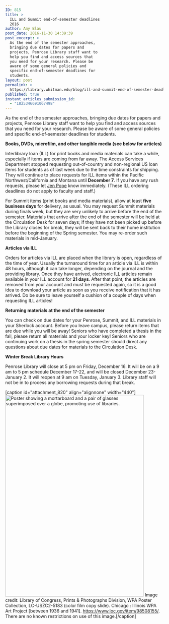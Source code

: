 ```yaml
---
ID: 815
title: >
  ILL and Summit end-of-semester deadlines
  2016
author: Amy Blau
post_date: 2016-11-30 14:39:39
post_excerpt: >
  As the end of the semester approaches,
  bringing due dates for papers and
  projects, Penrose Library staff want to
  help you find and access sources that
  you need for your research. Please be
  aware of some general policies and
  specific end-of-semester deadlines for
  students.
layout: post
permalink: >
  https://library.whitman.edu/blog/ill-and-summit-end-of-semester-deadlines-2016/
published: true
instant_articles_submission_id:
  - "1825346691067498"
---
```

As the end of the semester approaches, bringing due dates for papers and projects, Penrose Library staff want to help you find and access sources that you need for your research. Please be aware of some general policies and specific end-of-semester deadlines for students.

<b>Books, DVDs, microfilm, and other tangible media (see below for articles)</b>

Interlibrary loan (ILL) for print books and media materials can take a while, especially if items are coming from far away. The Access Services Department stopped requesting out-of-country and non-regional US loan items for students as of last week due to the time constraints for shipping. They will continue to place requests for ILL items within the Pacific Northwest/California and Montana until <b>December 7</b>. If you have any rush requests, please let <a href="mailto:popeja@whitman.edu" target="_blank">Jen Pope</a> know immediately. (These ILL ordering deadlines do not apply to faculty and staff.)

For Summit items (print books and media materials), allow at least <b>five business days</b> for delivery, as usual. You may request Summit materials during finals week, but they are very unlikely to arrive before the end of the semester. Materials that arrive after the end of the semester will be held at the Circulation Desk for seven days; if they have not been picked up before the Library closes for break, they will be sent back to their home institution before the beginning of the Spring semester. You may re-order such materials in mid-January.

<b>Articles via ILL</b>

Orders for articles via ILL are placed when the library is open, regardless of the time of year. Usually the turnaround time for an article via ILL is within 48 hours, although it can take longer, depending on the journal and the providing library. Once they have arrived, electronic ILL articles remain available in your ILL account for <b>21 days</b>. After that point, the articles are removed from your account and must be requested again, so it is a good idea to download your article as soon as you receive notification that it has arrived. Do be sure to leave yourself a cushion of a couple of days when requesting ILL articles!

<b>Returning materials at the end of the semester</b>

You can check on due dates for your Penrose, Summit, and ILL materials in your Sherlock account. Before you leave campus, please return items that are due while you will be away! Seniors who have completed a thesis in the fall, please return all materials and your locker key! Seniors who are continuing work on a thesis in the spring semester should direct any questions about due dates for materials to the Circulation Desk.

<b>Winter Break Library Hours</b>

Penrose Library will close at 5 pm on Friday, December 16. It will be on a 9 am to 5 pm schedule December 17-22, and will be closed December 23-January 2. It will reopen at 9 am on Tuesday, January 3. Library staff will not be in to process any borrowing requests during that break.

[caption id="attachment_820" align="alignnone" width="440"]<img class="wp-image-820 size-full" src="https://library.whitman.edu/blog/wp-content/uploads/sites/4/2016/11/3f05183r.jpg" alt="Poster showing a mortarboard and a pair of glasses superimposed over a globe, promoting use of libraries." width="440" height="640" /> Image credit: Library of Congress, Prints &amp; Photographs Division, WPA Poster Collection, LC-USZC2-5183 (color film copy slide). Chicago : Illinois WPA Art Project [between 1936 and 1941]. https://www.loc.gov/item/98508155/. There are no known restrictions on use of this image.[/caption]